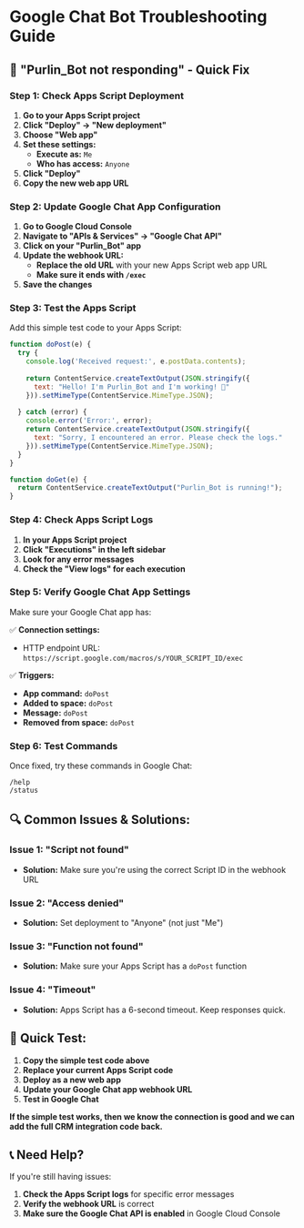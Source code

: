 # Google Chat Bot Troubleshooting Guide

## 🚨 **"Purlin_Bot not responding" - Quick Fix**

### **Step 1: Check Apps Script Deployment**

1. **Go to your Apps Script project**
2. **Click "Deploy" → "New deployment"**
3. **Choose "Web app"**
4. **Set these settings:**
   - **Execute as:** `Me`
   - **Who has access:** `Anyone`
5. **Click "Deploy"**
6. **Copy the new web app URL**

### **Step 2: Update Google Chat App Configuration**

1. **Go to Google Cloud Console**
2. **Navigate to "APIs & Services" → "Google Chat API"**
3. **Click on your "Purlin_Bot" app**
4. **Update the webhook URL:**
   - **Replace the old URL** with your new Apps Script web app URL
   - **Make sure it ends with `/exec`**
5. **Save the changes**

### **Step 3: Test the Apps Script**

Add this simple test code to your Apps Script:

```javascript
function doPost(e) {
  try {
    console.log('Received request:', e.postData.contents);
    
    return ContentService.createTextOutput(JSON.stringify({
      text: "Hello! I'm Purlin_Bot and I'm working! 🎉"
    })).setMimeType(ContentService.MimeType.JSON);
    
  } catch (error) {
    console.error('Error:', error);
    return ContentService.createTextOutput(JSON.stringify({
      text: "Sorry, I encountered an error. Please check the logs."
    })).setMimeType(ContentService.MimeType.JSON);
  }
}

function doGet(e) {
  return ContentService.createTextOutput("Purlin_Bot is running!");
}
```

### **Step 4: Check Apps Script Logs**

1. **In your Apps Script project**
2. **Click "Executions" in the left sidebar**
3. **Look for any error messages**
4. **Check the "View logs" for each execution**

### **Step 5: Verify Google Chat App Settings**

Make sure your Google Chat app has:

✅ **Connection settings:**
- HTTP endpoint URL: `https://script.google.com/macros/s/YOUR_SCRIPT_ID/exec`

✅ **Triggers:**
- **App command:** `doPost`
- **Added to space:** `doPost`
- **Message:** `doPost`
- **Removed from space:** `doPost`

### **Step 6: Test Commands**

Once fixed, try these commands in Google Chat:

```
/help
/status
```

## 🔍 **Common Issues & Solutions:**

### **Issue 1: "Script not found"**
- **Solution:** Make sure you're using the correct Script ID in the webhook URL

### **Issue 2: "Access denied"**
- **Solution:** Set deployment to "Anyone" (not just "Me")

### **Issue 3: "Function not found"**
- **Solution:** Make sure your Apps Script has a `doPost` function

### **Issue 4: "Timeout"**
- **Solution:** Apps Script has a 6-second timeout. Keep responses quick.

## 🎯 **Quick Test:**

1. **Copy the simple test code above**
2. **Replace your current Apps Script code**
3. **Deploy as a new web app**
4. **Update your Google Chat app webhook URL**
5. **Test in Google Chat**

**If the simple test works, then we know the connection is good and we can add the full CRM integration code back.**

## 📞 **Need Help?**

If you're still having issues:
1. **Check the Apps Script logs** for specific error messages
2. **Verify the webhook URL** is correct
3. **Make sure the Google Chat API is enabled** in Google Cloud Console 